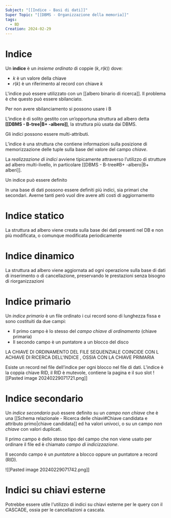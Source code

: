 ```yaml
---
Subject: "[[Indice - Basi di dati]]"
Super Topic: "[[DBMS - Organizzazione della memoria]]"
tags:
  - BD
Creation: 2024-02-29
---
```

# Indice
Un **indice** è un _insieme ordinato_ di coppie $(k, r(k))$ dove:
- $k$ è un valore della chiave
- $r(k)$ è un riferimento al record con chiave $k$

L'indice può essere utilizzato con un [[albero binario di ricerca]]. Il problema è che questo può essere sbilanciato.

Per non avere sbilanciamento si possono usare i B

L’indice è di solito gestito con un’opportuna struttura ad albero detta **[[DBMS - B-tree|B+ -albero]]**, la struttura più usata dai DBMS.

Gli indici possono essere multi-attributi.

L’indice è una struttura che contiene informazioni sulla posizione di memorizzazione delle tuple sulla base del valore del campo _chiave_.

La _realizzazione di indici_ avviene tipicamente attraverso l’utilizzo di strutture ad albero multi-livello, in particolare [[DBMS - B-tree#B+ -albero|B+ alberi]].

Un indice può essere definito 

In una base di dati possono essere definiti più indici, sia primari che secondari. Averne tanti però vuol dire avere alti costi di aggiornamento
# Indice statico 
La struttura ad albero viene creata sulla base dei dati presenti nel DB e non più modificata, o comunque modificata periodicamente
# Indice dinamico
La struttura ad albero viene aggiornata ad ogni operazione sulla base di dati di inserimento o di cancellazione, preservando le prestazioni senza bisogno di riorganizzazioni

# Indice primario

Un _indice primario_ è un file ordinato i cui record sono di lunghezza fissa e sono costituiti da due campi:

- Il primo campo è lo stesso del _campo chiave di ordinamento_ (chiave primaria)  
- Il secondo campo è un puntatore a un blocco del disco

LA CHIAVE DI ORDINAMENTO DEL FILE SEQUENZIALE COINCIDE CON L ACHIAVE DI RICERCA DELL'INDICE , OSSIA CON LA CHIAVE PRIMARIA

Esiste un record nel file dell’indice per ogni blocco nel file di dati.
L'indice è la coppia chiave RID, il RID è mutevole, contiene la pagina e il suo slot
![[Pasted image 20240229071721.png]]


# Indice secondario

Un _indice secondario_ può essere definito su un _campo non chiave_ che è una [[Schema relazionale - Ricerca delle chiavi#Chiave candidata e attributo primo|chiave candidata]] ed ha valori univoci, o su un campo _non chiave_ con valori duplicati.

Il primo campo è dello stesso tipo del campo che non viene usato per ordinare il file ed è chiamato _campo di indicizzazione_.

Il secondo campo è un _puntatore_ a blocco oppure un puntatore a record (RID).

![[Pasted image 20240229071742.png]]


# Indici su chiavi esterne
Potrebbe essere utile l'utilizzo di indici su chiavi esterne per le query con il CASCADE, ossia per le cancellazioni a cascata.

